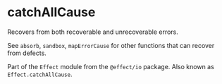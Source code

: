 # catchAllCause

Recovers from both recoverable and unrecoverable errors.

See `absorb`, `sandbox`, `mapErrorCause` for other functions that can
recover from defects.

Part of the `Effect` module from the `@effect/io` package. Also known as `Effect.catchAllCause`.

